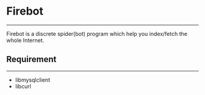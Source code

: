 # Firebot
- - -
Firebot is a discrete spider(bot) program which help you index/fetch the whole Internet.
## Requirement
- - -
* libmysqlclient
* libcurl
